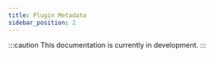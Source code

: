 ```yaml
---
title: Plugin Metadata
sidebar_position: 2
---
```


:::caution
This documentation is currently in development.
:::
